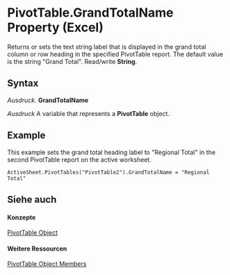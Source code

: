 
# PivotTable.GrandTotalName Property (Excel)

Returns or sets the text string label that is displayed in the grand total column or row heading in the specified PivotTable report. The default value is the string "Grand Total". Read/write  **String**.


## Syntax

 _Ausdruck_. **GrandTotalName**

 _Ausdruck_ A variable that represents a **PivotTable** object.


## Example

This example sets the grand total heading label to "Regional Total" in the second PivotTable report on the active worksheet.


```
ActiveSheet.PivotTables("PivotTable2").GrandTotalName = "Regional Total"
```


## Siehe auch


#### Konzepte


[PivotTable Object](a9c1d4a0-78a9-f9a6-6daf-91cb63e45842.md)
#### Weitere Ressourcen


[PivotTable Object Members](http://msdn.microsoft.com/library/8e8d1692-cf32-63c6-a1f6-54ddcc2a4964%28Office.15%29.aspx)